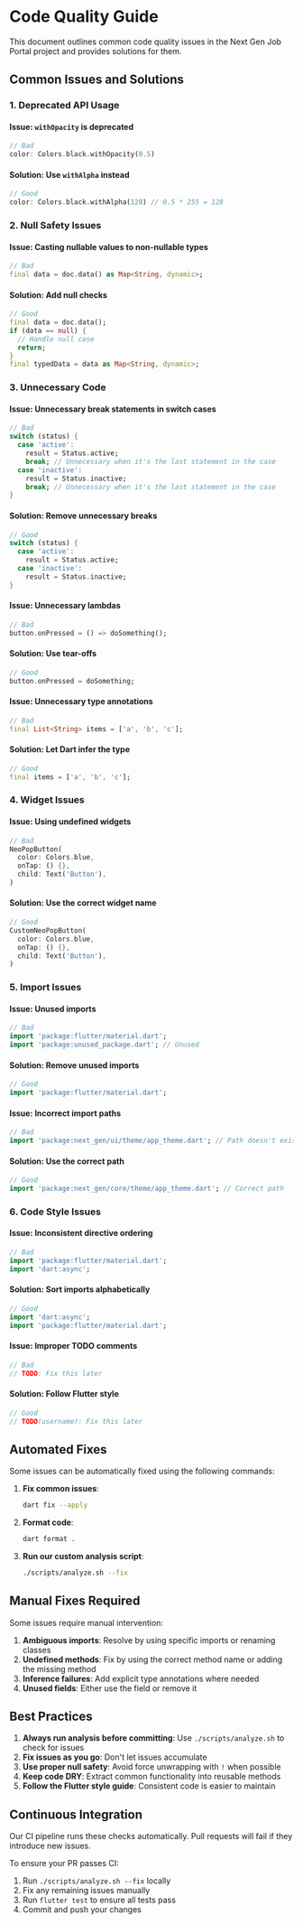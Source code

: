 # Code Quality Guide

This document outlines common code quality issues in the Next Gen Job Portal project and provides solutions for them.

## Common Issues and Solutions

### 1. Deprecated API Usage

#### Issue: `withOpacity` is deprecated
```dart
// Bad
color: Colors.black.withOpacity(0.5)
```

#### Solution: Use `withAlpha` instead
```dart
// Good
color: Colors.black.withAlpha(128) // 0.5 * 255 = 128
```

### 2. Null Safety Issues

#### Issue: Casting nullable values to non-nullable types
```dart
// Bad
final data = doc.data() as Map<String, dynamic>;
```

#### Solution: Add null checks
```dart
// Good
final data = doc.data();
if (data == null) {
  // Handle null case
  return;
}
final typedData = data as Map<String, dynamic>;
```

### 3. Unnecessary Code

#### Issue: Unnecessary break statements in switch cases
```dart
// Bad
switch (status) {
  case 'active':
    result = Status.active;
    break; // Unnecessary when it's the last statement in the case
  case 'inactive':
    result = Status.inactive;
    break; // Unnecessary when it's the last statement in the case
}
```

#### Solution: Remove unnecessary breaks
```dart
// Good
switch (status) {
  case 'active':
    result = Status.active;
  case 'inactive':
    result = Status.inactive;
}
```

#### Issue: Unnecessary lambdas
```dart
// Bad
button.onPressed = () => doSomething();
```

#### Solution: Use tear-offs
```dart
// Good
button.onPressed = doSomething;
```

#### Issue: Unnecessary type annotations
```dart
// Bad
final List<String> items = ['a', 'b', 'c'];
```

#### Solution: Let Dart infer the type
```dart
// Good
final items = ['a', 'b', 'c'];
```

### 4. Widget Issues

#### Issue: Using undefined widgets
```dart
// Bad
NeoPopButton(
  color: Colors.blue,
  onTap: () {},
  child: Text('Button'),
)
```

#### Solution: Use the correct widget name
```dart
// Good
CustomNeoPopButton(
  color: Colors.blue,
  onTap: () {},
  child: Text('Button'),
)
```

### 5. Import Issues

#### Issue: Unused imports
```dart
// Bad
import 'package:flutter/material.dart';
import 'package:unused_package.dart'; // Unused
```

#### Solution: Remove unused imports
```dart
// Good
import 'package:flutter/material.dart';
```

#### Issue: Incorrect import paths
```dart
// Bad
import 'package:next_gen/ui/theme/app_theme.dart'; // Path doesn't exist
```

#### Solution: Use the correct path
```dart
// Good
import 'package:next_gen/core/theme/app_theme.dart'; // Correct path
```

### 6. Code Style Issues

#### Issue: Inconsistent directive ordering
```dart
// Bad
import 'package:flutter/material.dart';
import 'dart:async';
```

#### Solution: Sort imports alphabetically
```dart
// Good
import 'dart:async';
import 'package:flutter/material.dart';
```

#### Issue: Improper TODO comments
```dart
// Bad
// TODO: Fix this later
```

#### Solution: Follow Flutter style
```dart
// Good
// TODO(username): Fix this later
```

## Automated Fixes

Some issues can be automatically fixed using the following commands:

1. **Fix common issues**:
   ```bash
   dart fix --apply
   ```

2. **Format code**:
   ```bash
   dart format .
   ```

3. **Run our custom analysis script**:
   ```bash
   ./scripts/analyze.sh --fix
   ```

## Manual Fixes Required

Some issues require manual intervention:

1. **Ambiguous imports**: Resolve by using specific imports or renaming classes
2. **Undefined methods**: Fix by using the correct method name or adding the missing method
3. **Inference failures**: Add explicit type annotations where needed
4. **Unused fields**: Either use the field or remove it

## Best Practices

1. **Always run analysis before committing**: Use `./scripts/analyze.sh` to check for issues
2. **Fix issues as you go**: Don't let issues accumulate
3. **Use proper null safety**: Avoid force unwrapping with `!` when possible
4. **Keep code DRY**: Extract common functionality into reusable methods
5. **Follow the Flutter style guide**: Consistent code is easier to maintain

## Continuous Integration

Our CI pipeline runs these checks automatically. Pull requests will fail if they introduce new issues.

To ensure your PR passes CI:

1. Run `./scripts/analyze.sh --fix` locally
2. Fix any remaining issues manually
3. Run `flutter test` to ensure all tests pass
4. Commit and push your changes
